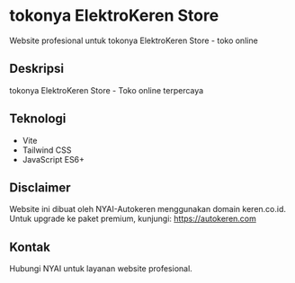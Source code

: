 # tokonya ElektroKeren Store

Website profesional untuk tokonya ElektroKeren Store - toko online

## Deskripsi
tokonya ElektroKeren Store - Toko online terpercaya

## Teknologi
- Vite
- Tailwind CSS
- JavaScript ES6+

## Disclaimer
Website ini dibuat oleh NYAI-Autokeren menggunakan domain keren.co.id.
Untuk upgrade ke paket premium, kunjungi: https://autokeren.com

## Kontak
Hubungi NYAI untuk layanan website profesional.
